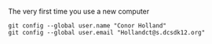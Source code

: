 The very first time you use a new computer
    

    git config --global user.name "Conor Holland"
    git config --global user.email "Hollandct@s.dcsdk12.org"
